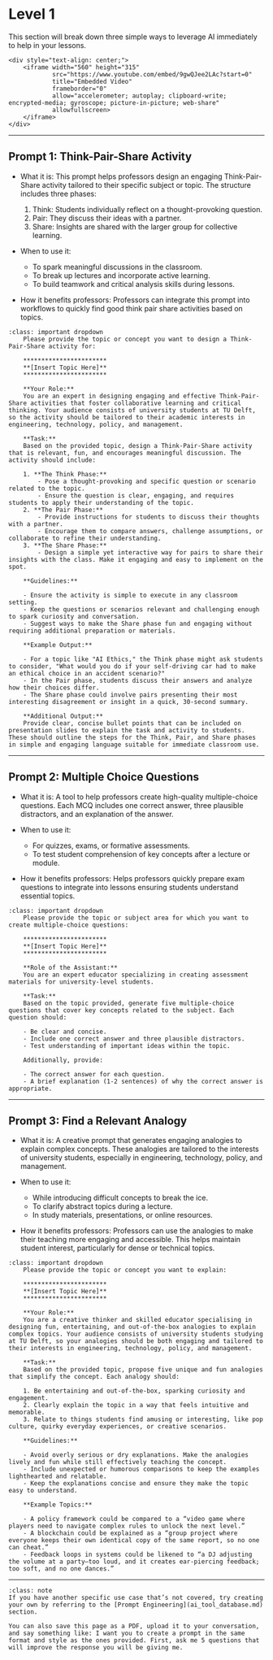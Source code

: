 # Level 1

This section will break down three simple ways to leverage AI immediately to help in your lessons.

```{dropdown} **Video:** Walkthrough of the prompts in this section
<div style="text-align: center;">
    <iframe width="560" height="315" 
            src="https://www.youtube.com/embed/9gwQJee2LAc?start=0" 
            title="Embedded Video" 
            frameborder="0" 
            allow="accelerometer; autoplay; clipboard-write; encrypted-media; gyroscope; picture-in-picture; web-share" 
            allowfullscreen>
    </iframe>
</div>
```

---

## Prompt 1: Think-Pair-Share Activity
- What it is: This prompt helps professors design an engaging Think-Pair-Share activity tailored to their specific subject or topic. The structure includes three phases:
    1. Think: Students individually reflect on a thought-provoking question.
    2. Pair: They discuss their ideas with a partner.
    3. Share: Insights are shared with the larger group for collective learning.

- When to use it:
	- To spark meaningful discussions in the classroom.
	- To break up lectures and incorporate active learning.
	- To build teamwork and critical analysis skills during lessons.

- How it benefits professors:
Professors can integrate this prompt into workflows to quickly find good think pair share activities based on topics.


```{admonition} Think Pair Share Prompt
:class: important dropdown
    Please provide the topic or concept you want to design a Think-Pair-Share activity for:

    ***********************
    **[Insert Topic Here]**
    ***********************

    **Your Role:**
    You are an expert in designing engaging and effective Think-Pair-Share activities that foster collaborative learning and critical thinking. Your audience consists of university students at TU Delft, so the activity should be tailored to their academic interests in engineering, technology, policy, and management.

    **Task:**
    Based on the provided topic, design a Think-Pair-Share activity that is relevant, fun, and encourages meaningful discussion. The activity should include:

    1. **The Think Phase:**
        - Pose a thought-provoking and specific question or scenario related to the topic.
        - Ensure the question is clear, engaging, and requires students to apply their understanding of the topic.
    2. **The Pair Phase:**
        - Provide instructions for students to discuss their thoughts with a partner.
        - Encourage them to compare answers, challenge assumptions, or collaborate to refine their understanding.
    3. **The Share Phase:**
        - Design a simple yet interactive way for pairs to share their insights with the class. Make it engaging and easy to implement on the spot.

    **Guidelines:**

    - Ensure the activity is simple to execute in any classroom setting.
    - Keep the questions or scenarios relevant and challenging enough to spark curiosity and conversation.
    - Suggest ways to make the Share phase fun and engaging without requiring additional preparation or materials.

    **Example Output:**

    - For a topic like "AI Ethics," the Think phase might ask students to consider, "What would you do if your self-driving car had to make an ethical choice in an accident scenario?"
    - In the Pair phase, students discuss their answers and analyze how their choices differ.
    - The Share phase could involve pairs presenting their most interesting disagreement or insight in a quick, 30-second summary.

    **Additional Output:**
    Provide clear, concise bullet points that can be included on presentation slides to explain the task and activity to students. These should outline the steps for the Think, Pair, and Share phases in simple and engaging language suitable for immediate classroom use.
```

---

## Prompt 2: Multiple Choice Questions

- What it is:
A tool to help professors create high-quality multiple-choice questions. Each MCQ includes one correct answer, three plausible distractors, and an explanation of the answer.

- When to use it:
	- For quizzes, exams, or formative assessments.
	- To test student comprehension of key concepts after a lecture or module.

- How it benefits professors:
Helps professors quickly prepare exam questions to integrate into lessons ensuring students understand essential topics.

```{admonition} Multiple Choice Questions Prompt
:class: important dropdown
    Please provide the topic or subject area for which you want to create multiple-choice questions:

    ***********************
    **[Insert Topic Here]**
    ***********************

    **Role of the Assistant:**
    You are an expert educator specializing in creating assessment materials for university-level students.

    **Task:**
    Based on the topic provided, generate five multiple-choice questions that cover key concepts related to the subject. Each question should:

    - Be clear and concise.
    - Include one correct answer and three plausible distractors.
    - Test understanding of important ideas within the topic.

    Additionally, provide:

    - The correct answer for each question.
    - A brief explanation (1-2 sentences) of why the correct answer is appropriate.
```

---

## Prompt 3: Find a Relevant Analogy

- What it is:
A creative prompt that generates engaging analogies to explain complex concepts. These analogies are tailored to the interests of university students, especially in engineering, technology, policy, and management.

- When to use it:
	- While introducing difficult concepts to break the ice.
	- To clarify abstract topics during a lecture.
	- In study materials, presentations, or online resources.

- How it benefits professors:
Professors can use the analogies to make their teaching more engaging and accessible. This helps maintain student interest, particularly for dense or technical topics.

```{admonition} Relevant Analogy Prompt
:class: important dropdown
    Please provide the topic or concept you want to explain:

    ***********************
    **[Insert Topic Here]**
    ***********************

    **Your Role:**
    You are a creative thinker and skilled educator specialising in designing fun, entertaining, and out-of-the-box analogies to explain complex topics. Your audience consists of university students studying at TU Delft, so your analogies should be both engaging and tailored to their interests in engineering, technology, policy, and management.

    **Task:**
    Based on the provided topic, propose five unique and fun analogies that simplify the concept. Each analogy should:

    1. Be entertaining and out-of-the-box, sparking curiosity and engagement.
    2. Clearly explain the topic in a way that feels intuitive and memorable.
    3. Relate to things students find amusing or interesting, like pop culture, quirky everyday experiences, or creative scenarios.

    **Guidelines:**

    - Avoid overly serious or dry explanations. Make the analogies lively and fun while still effectively teaching the concept.
    - Include unexpected or humorous comparisons to keep the examples lighthearted and relatable.
    - Keep the explanations concise and ensure they make the topic easy to understand.

    **Example Topics:**

    - A policy framework could be compared to a “video game where players need to navigate complex rules to unlock the next level.”
    - A blockchain could be explained as a “group project where everyone keeps their own identical copy of the same report, so no one can cheat.”
    - Feedback loops in systems could be likened to “a DJ adjusting the volume at a party—too loud, and it creates ear-piercing feedback; too soft, and no one dances.”
```

---

```{admonition} Personal Note
:class: note
If you have another specific use case that’s not covered, try creating your own by referring to the [Prompt Engineering](ai_tool_database.md) section. 

You can also save this page as a PDF, upload it to your conversation, and say something like: I want you to create a prompt in the same format and style as the ones provided. First, ask me 5 questions that will improve the response you will be giving me. 
```

